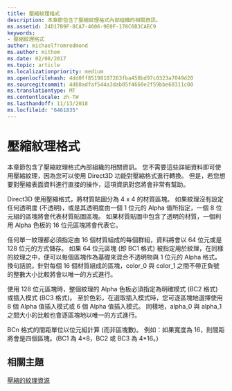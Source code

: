 ```yaml
---
title: 壓縮紋理格式
description: 本章節包含了壓縮紋理格式內部組織的相關資訊。
ms.assetid: 24D17B9F-8CA7-4006-9E0F-178C6B3CAEC9
keywords:
- 壓縮紋理格式
author: michaelfromredmond
ms.author: mithom
ms.date: 02/08/2017
ms.topic: article
ms.localizationpriority: medium
ms.openlocfilehash: 4dd0ff85198107263fba458bd97c0323a7049d20
ms.sourcegitcommit: 4d88adfaf544a3dab05f4660e2f59bbe60311c00
ms.translationtype: MT
ms.contentlocale: zh-TW
ms.lasthandoff: 11/13/2018
ms.locfileid: "6461835"
---
```

# <a name="compressed-texture-formats"></a>壓縮紋理格式


本章節包含了壓縮紋理格式內部組織的相關資訊。 您不需要這些詳細資料即可使用壓縮紋理，因為您可以使用 Direct3D 功能對壓縮格式進行轉換。 但是，若您想要對壓縮表面資料進行直接的操作，這項資訊對您將會非常有幫助。

Direct3D 使用壓縮格式，將材質貼圖分為 4 x 4 的材質區塊。 如果紋理沒有設定任何透明度 (不透明)，或是其透明度由一個 1 位元的 Alpha 值所指定，一個 8 位元組的區塊將會代表材質貼圖區塊。 如果材質貼圖中包含了透明的材質，一個利用 Alpha 色板的 16 位元區塊將會代表它。

任何單一紋理都必須指定由 16 個材質組成的每個群組，資料將會以 64 位元或是 128 位元的方式儲存。 如果 64 位元區塊 (即 BC1 格式) 被指定用於紋理，在同樣的紋理之中，便可以每個區塊作為基礎來混合不透明物與 1 位元的 Alpha 格式。 換句話說，針對每個 16 個材質組成的區塊，color\_0 與 color\_1 之間不帶正負號的整數大小比較將會以唯一的方式進行。

使用 128 位元區塊時，整個紋理的 Alpha 色板必須指定為明確模式 (BC2 格式) 或插入模式 (BC3 格式)。 至於色彩，在選取插入模式時，您可逐區塊地選擇使用 8 個 Alpha 值插入模式或 6 個 Alpha 值插入模式。 同樣地，alpha\_0 與 alpha\_1 之間大小的比較也會逐區塊地以唯一的方式進行。

BCn 格式的間距單位以位元組計算 (而非區塊數)。 例如：如果寬度為 16，則間距將會是四個區塊。(BC1 為 4\*8，BC2 或 BC3 為 4\*16。)

## <a name="span-idrelated-topicsspanrelated-topics"></a><span id="related-topics"></span>相關主題


[壓縮的紋理資源](compressed-texture-resources.md)

 

 




